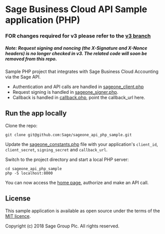 # Sage Business Cloud API Sample application (PHP)

### FOR changes required for v3 please refer to the [v3 branch](https://github.com/Sage/sageone_api_php_sample/tree/v3)

##### Note: Request signing and noncing (the X-Signature and X-Nonce headers) is no longer checked in v3. The related code will soon be removed from this repo.

Sample PHP project that integrates with Sage Business Cloud Accounting via the Sage API.

* Authentication and API calls are handled in [sageone_client.php](sageone_client.php)
* Request signing is handled in [sageone_signer.php](sageone_signer.php).
* Callback is handled in [callback.php](callback.php), point the callback_url here.

## Run the app locally

Clone the repo:

`git clone git@github.com:Sage/sageone_api_php_sample.git`

Update the [sageone_constants.php](sageone_constants.php) file with your application's `client_id`, `client_secret`, `signing_secret` and `callback_url`.

Switch to the project directory and start a local PHP server:

```
cd sageone_api_php_sample
php -S localhost:8000
```

You can now access the [home page](http://localhost:8000/), authorize and make an API call.

## License

This sample application is available as open source under the terms of the
[MIT licence](LICENSE).

Copyright (c) 2018 Sage Group Plc. All rights reserved.
